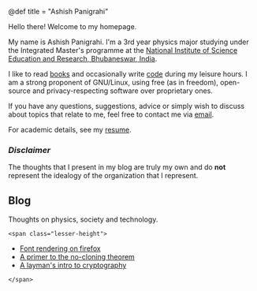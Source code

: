 @def title = "Ashish Panigrahi"

Hello there! Welcome to my homepage.

My name is Ashish Panigrahi. I'm a 3rd year physics major studying under the Integrated Master's programme at the [National Institute of Science Education and Research, Bhubaneswar, India](https://www.niser.ac.in).

I like to read [books](books/) and occasionally write [code](https://github.com/paniash) during my leisure hours. I am a strong proponent of GNU/Linux, using free (as in freedom), open-source and privacy-respecting software over proprietary ones.

If you have any questions, suggestions, advice or simply wish to discuss about topics that relate to me, feel free to contact me via [email](mailto:ashish.panigrahi@niser.ac.in).

For academic details, see my [resume](assets/files/resume.pdf).

### *Disclaimer*
The thoughts that I present in my blog are truly my own and do **not** represent the idealogy of the organization that I represent.

## Blog

Thoughts on physics, society and technology.

~~~
<span class="lesser-height">
~~~

- [Font rendering on firefox](/blog/2021-05-30-firefox-fonts//)
- [A primer to the no-cloning theorem](/blog/2020-07-26-no-cloning-theorem/)
- [A layman's intro to cryptography](/blog/2020-07-20-cryptography-intro/)

~~~
</span>
~~~
